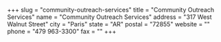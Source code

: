 +++
slug = "community-outreach-services"
title = "Community Outreach Services"
name = "Community Outreach Services"
address = "317 West Walnut Street"
city = "Paris"
state = "AR"
postal = "72855"
website = ""
phone = "479 963-3300"
fax = ""
+++

